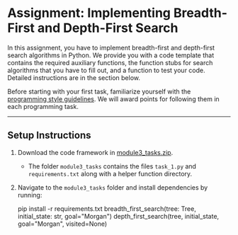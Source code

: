# Assignment: Implementing Breadth-First and Depth-First Search

In this assignment, you have to implement breadth-first and depth-first search algorithms in Python. We provide you with a code template that contains the required auxiliary functions, the function stubs for search algorithms that you have to fill out, and a function to test your code. Detailed instructions are in the section below.

Before starting with your first task, familiarize yourself with the [programming style guidelines](#). We will award points for following them in each programming task.

---

## Setup Instructions

1. Download the code framework in [module3_tasks.zip](#).  
   - The folder `module3_tasks` contains the files `task_1.py` and `requirements.txt` along with a helper function directory.

2. Navigate to the `module3_tasks` folder and install dependencies by running:
   
   pip install -r requirements.txt
breadth_first_search(tree: Tree, initial_state: str, goal="Morgan")
depth_first_search(tree, initial_state, goal="Morgan", visited=None)
